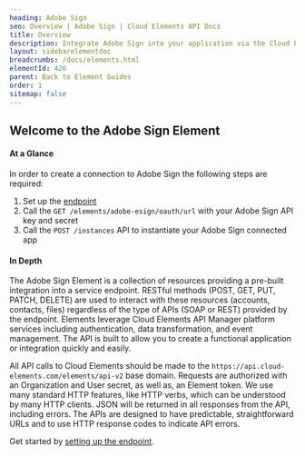 ```yaml
---
heading: Adobe Sign
seo: Overview | Adobe Sign | Cloud Elements API Docs
title: Overview
description: Integrate Adobe Sign into your application via the Cloud Elements APIs.
layout: sidebarelementdoc
breadcrumbs: /docs/elements.html
elementId: 426
parent: Back to Element Guides
order: 1
sitemap: false
---
```


## Welcome to the Adobe Sign Element


#### At a Glance

In order to create a connection to Adobe Sign the following steps are required:

1. Set up the [endpoint](adobe-esign-endpoint-setup.html)
2. Call the `GET /elements/adobe-esign/oauth/url` with your Adobe Sign API key and secret
3. Call the `POST /instances` API to instantiate your Adobe Sign connected app

#### In Depth

The Adobe Sign Element is a collection of resources providing a pre-built integration into a service endpoint. RESTful methods (POST, GET, PUT, PATCH, DELETE) are used to interact with these resources (accounts, contacts, files) regardless of the type of APIs (SOAP or REST) provided by the endpoint. Elements leverage Cloud Elements API Manager platform services including authentication, data transformation, and event management.  The API is built to allow you to create a functional application or integration quickly and easily.

All API calls to Cloud Elements should be made to the `https://api.cloud-elements.com/elements/api-v2` base domain. Requests are authorized with an Organization and User secret, as well as, an Element token.  We use many standard HTTP features, like HTTP verbs, which can be understood by many HTTP clients. JSON will be returned in all responses from the API, including errors. The APIs are designed to have predictable, straightforward URLs and to use HTTP response codes to indicate API errors.

Get started by [setting up the endpoint](adobe-sign-endpoint-setup.html).
